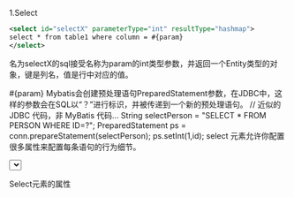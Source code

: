 1.Select
```xml
<select id="selectX" parameterType="int" resultType="hashmap">
select * from table1 where column = #{param}
</select>
```
名为selectX的sql接受名称为param的int类型参数，并返回一个Entity类型的对象，键是列名，值是行中对应的值。

#{param}
Mybatis会创建预处理语句PreparedStatement参数，在JDBC中，这样的参数会在SQL以“？”进行标识，并被传递到一个新的预处理语句。
// 近似的 JDBC 代码，非 MyBatis 代码...
String selectPerson = "SELECT * FROM PERSON WHERE ID=?";
PreparedStatement ps = conn.prepareStatement(selectPerson);
ps.setInt(1,id);
select 元素允许你配置很多属性来配置每条语句的行为细节。

<select
  id="selectPerson"
  parameterType="int"
  parameterMap="deprecated"
  resultType="hashmap"
  resultMap="personResultMap"
  flushCache="false"
  useCache="true"
  timeout="10"
  fetchSize="256"
  statementType="PREPARED"
  resultSetType="FORWARD_ONLY">

Select元素的属性